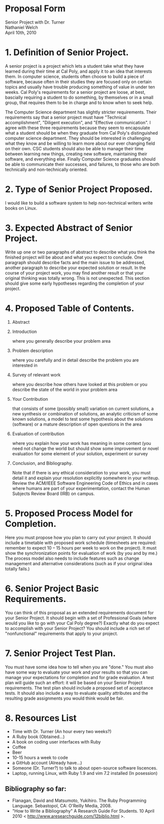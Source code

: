 # Proposal Form

Senior Project with Dr. Turner  
Nathaniel Welch  
April 10th, 2010  

# 1. Definition of Senior Project. 
 
A senior project is a project which lets a student take what they have learned
during their time at Cal Poly, and apply it to an idea that interests them. In
computer science, students often choose to build a piece of software, because
often in their studies they are focused only on certain topics and usually have
trouble producing something of value in under ten weeks. Cal Poly's
requirements for a senior project are loose, at best, bascially requiring a
student to do something, by themselves or in a small group, that requires them
to be in charge and to know when to seek help.

The Computer Science department has slightly stricter requirements. Their
requirements say that a senior project must have "Technical accomplishment",
"Diligent execution", and "Effective communication". I agree with these three
requirements because they seem to encapsulate what a student should be when
they graduate from Cal Poly's distinguished computer science department. They
should be interested in challenging what they know and be willing to learn more
about our ever changing field on their own. CSC students should also be able to
manage their time between learning new things, creating new software,
maintaining their software, and everything else. Finally Computer Science
graduates should be able to communicate their successes, and failures, to those
who are both technically and non-technically oriented.

# 2. Type of Senior Project Proposed. 
 
I would like to build a software system to help non-technical writers write
books on Linux.

# 3. Expected Abstract of Senior Project. 

Write up one or two paragraphs of abstract to describe what you think the finished project will be about and what you expect to conclude. One paragraph should describe facts and the main issue to be addressed, another paragraph to describe your expected solution or result. In the course of your project work, you may find another result or that your original thinking was totally wrong. This is not unexpected. This section should give some early hypotheses regarding the completion of your project.

# 4. Proposed Table of Contents.

 1. Abstract 
 2. Introduction 
 
      where you generally describe your problem area
 
 3. Problem description 
 
      where you carefully and in detail describe the problem you are interested in
 
 4. Survey of relevant work 
 
      where you describe how others have looked at this problem or you describe the state of the world in your problem area
 
 5. Your Contribution 
 
      that consists of some (possibly small) variation on current solutions, a new synthesis or combination of solutions, an analytic criticism of some known solutions, a model to test some hypothesis about the solutions (software) or a mature description of open questions in the area
 
 6. Evaluation of contribution 
 
      where you explain how your work has meaning in some context (you need not change the world but should show some improvement or novel evaluation for some element of your solution, experiment or survey
 
 7. Conclusion, and Bibliography. 
 
      Note that if there is any ethical consideration to your work, you must detail it and explain your resolution explicitly somewhere in your writeup. Review the ACM/IEEE Software Engineering Code of Ethics and in cases where humans are part of your experimentation, contact the Human Subjects Review Board (IRB) on campus.

# 5. Proposed Process Model for Completion.

Here you must propose how you plan to carry out your project. It should include a timetable with proposed work schedule (timesheets are required: remember to expect 10 – 15 hours per week to work on the project). It must show the synchronization points for evaluation of work (by you and by me.) The process model also needs to include features such as change management and alternative considerations (such as if your original idea totally fails.)

# 6. Senior Project Basic Requirements.

You can think of this proposal as an extended requirements document for your Senior Project. It should begin with a set of Professional Goals (where would you like to go with your Cal Poly degree?) Exactly what do you expect to accomplish with your Senior Project? You should include a rich set of "nonfunctional" requirements that apply to your project.

# 7. Senior Project Test Plan.

You must have some idea how to tell when you are "done." You must also have some way to evaluate your work and your results so that you can manage your expectations for completion and for grade evaluation. A test plan will guide such an effort: it will be based on your Senior Project requirements. The test plan should include a proposed set of acceptance tests. It should also include a way to evaluate quality attributes and the resulting grade assignments you would think would be fair.

# 8. Resources List

 * Time with Dr. Turner (An hour every two weeks?)
 * A Ruby book (Obtained...)
 * A book on coding user interfaces with Ruby
 * Coffee
 * Beer
 * 10-15 hours a week to code
 * a GitHub account (Already have...)
 * Someone (Dr. Turner?) to talk to about open-source software liscences.
 * Laptop, running Linux, with Ruby 1.9 and vim 7.2 installed (In posession)

## Bibliography so far:

 * Flanagan, David and Matsumoto, Yukihiro. The Ruby Programming Language. Sebastopol, CA: O'Reilly Media, 2008.
 * "How to Write a Bibliography" A Research Guide For Students. 10 April 2010 < http://www.aresearchguide.com/12biblio.html >.
